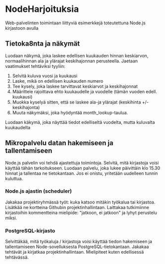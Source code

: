 # NodeHarjoituksia
Web-palvelinten toimintaan liittyviä esimerkkejä toteutettuna Node.js kirjastoon avulla

## Tietoka8nta ja näkymät

Luodaan näkymä, joka laskee edellisen kuukauden hinnan keskiarvon, normaalihinnan ala ja ylärajat keskihajonnan perusteella. Jaetaan vaatimukset tehtäviksi tyyliin:

1. Selvitä kuluva vuosi ja kuukausi
2. Laske, mikä on edellisen kuukauden numero
3. Tee kysely, joka laskee tarvittavat keskiarvot ja keskihajonnat
4. Määrittele rajoittava ehto kuukaudelle ja vuodelle (tämän vuoden edell. kuukausi)
5. Muokka kyselyä sitten, että se laskee ala-ja ylärajat (keskihinta +/- keskihajonta)
6. Muuta näkymäksi, joka hyödyntää month_lookup-taulua.

Luodaan käkymä, joka näyttää tiedot edelliseltä vuodelta, mutta kuluvalta kuukaudelta

## Mikropalvelu datan hakemiseen ja tallentamiseen

Node.js palvelin voi tehdä ajastettuja toimintoja. Selvitä, mitä kirjastoja voisi käyttää tähän tarkoitukseen. Luodaan palvelu, joka lukee päivittäin klo 15.30 hinnat ja tallentaa ne tietokantaan. Jos ei onistu, yritetään uudelleen tunnin kuluttua.

### Node.js ajastin (scheduler)
Jakakaa projektiryhmässä työt: kuka katsoo mitäkin työkalua tai kirjastoa. Lisätkää ne kortteina Githubin projektinhallintaan. Laittakaa tutkimiinne kirjastoihin kommentteina mielipide: "jatkoon, ei jatkoon" ja lyhyt perustelu miksi.

### PostgreSQL-kirjasto
Selvittäkää, mitä työkaluja / kirjastoja voisi käyttää tiedon hakemiseen ja tallentamiseen Node-sovelluksesta PostgreSQL-tietokantaan. Jakakaa tehtävät ja kirjatkaa projektinhallintaan. Mielipiteet kuten edellisessä tehtävässä.
